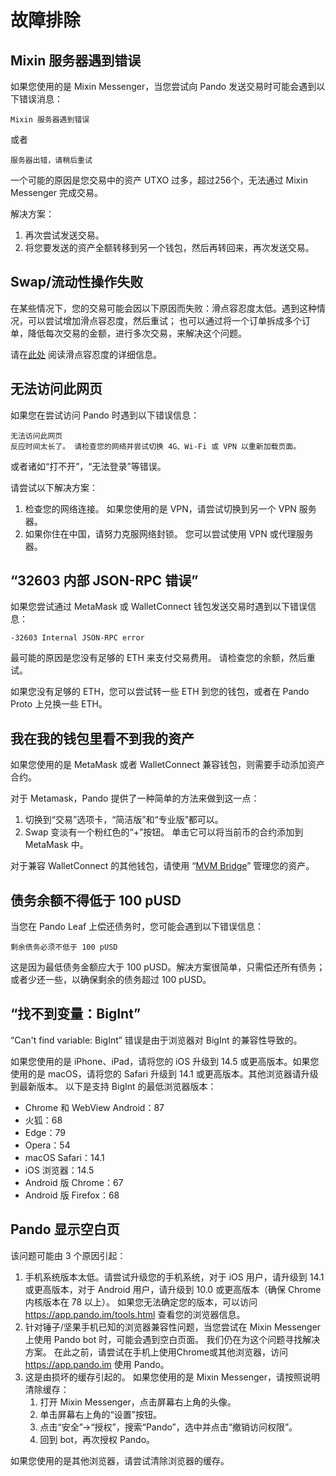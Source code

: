# 故障排除

## Mixin 服务器遇到错误

如果您使用的是 Mixin Messenger，当您尝试向 Pando 发送交易时可能会遇到以下错误消息：

```
Mixin 服务器遇到错误
```

或者

```
服务器出错，请稍后重试
```

一个可能的原因是您交易中的资产 UTXO 过多，超过256个，无法通过 Mixin Messenger 完成交易。

解决方案：

1. 再次尝试发送交易。
2. 将您要发送的资产全额转移到另一个钱包，然后再转回来，再次发送交易。

## Swap/流动性操作失败

在某些情况下，您的交易可能会因以下原因而失败：滑点容忍度太低。遇到这种情况，可以尝试增加滑点容忍度，然后重试；
也可以通过将一个订单拆成多个订单，降低每次交易的金额，进行多次交易，来解决这个问题。

请在[此处](./trade.md#slippage-tolerance) 阅读滑点容忍度的详细信息。

## 无法访问此网页

如果您在尝试访问 Pando 时遇到以下错误信息：

```
无法访问此网页
反应时间太长了。 请检查您的网络并尝试切换 4G、Wi-Fi 或 VPN 以重新加载页面。
```

或者诸如“打不开”，“无法登录”等错误。

请尝试以下解决方案：

1. 检查您的网络连接。 如果您使用的是 VPN，请尝试切换到另一个 VPN 服务器。
2. 如果你住在中国，请努力克服网络封锁。 您可以尝试使用 VPN 或代理服务器。

## “32603 内部 JSON-RPC 错误”

如果您尝试通过 MetaMask 或 WalletConnect 钱包发送交易时遇到以下错误信息：

```
-32603 Internal JSON-RPC error
```

最可能的原因是您没有足够的 ETH 来支付交易费用。 请检查您的余额，然后重试。

如果您没有足够的 ETH，您可以尝试转一些 ETH 到您的钱包，或者在 Pando Proto 上兑换一些 ETH。

## 我在我的钱包里看不到我的资产

如果您使用的是 MetaMask 或者 WalletConnect 兼容钱包，则需要手动添加资产合约。

对于 Metamask，Pando 提供了一种简单的方法来做到这一点：

1. 切换到“交易”选项卡，“简洁版”和“专业版”都可以。
2. Swap 变淡有一个粉红色的“+”按钮。 单击它可以将当前币的合约添加到 MetaMask 中。

对于兼容 WalletConnect 的其他钱包，请使用 “[MVM Bridge](https://bridge.mvm.app/)” 管理您的资产。

## 债务余额不得低于 100 pUSD

当您在 Pando Leaf 上偿还债务时，您可能会遇到以下错误信息：

```
剩余债务必须不低于 100 pUSD
```

这是因为最低债务金额应大于 100 pUSD。解决方案很简单，只需偿还所有债务；或者少还一些，以确保剩余的债务超过 100 pUSD。

## “找不到变量：BigInt”

“Can't find variable: BigInt” 错误是由于浏览器对 BigInt 的兼容性导致的。

如果您使用的是 iPhone、iPad，请将您的 iOS 升级到 14.5 或更高版本。如果您使用的是 macOS，请将您的 Safari 升级到 14.1 或更高版本。其他浏览器请升级到最新版本。 以下是支持 BigInt 的最低浏览器版本：

- Chrome 和 WebView Android：87
- 火狐：68
- Edge：79
- Opera：54
- macOS Safari：14.1
- iOS 浏览器：14.5
- Android 版 Chrome：67
- Android 版 Firefox：68

## Pando 显示空白页

该问题可能由 3 个原因引起：

1. 手机系统版本太低。请尝试升级您的手机系统，对于 iOS 用户，请升级到 14.1 或更高版本，对于 Android 用户，请升级到 10.0 或更高版本（确保 Chrome 内核版本在 78 以上）。
   如果您无法确定您的版本，可以访问 https://app.pando.im/tools.html 查看您的浏览器信息。
2. 针对锤子/坚果手机已知的浏览器兼容性问题，当您尝试在 Mixin Messenger 上使用 Pando bot 时，可能会遇到空白页面。
   我们仍在为这个问题寻找解决方案。 在此之前，请尝试在手机上使用Chrome或其他浏览器，访问 https://app.pando.im 使用 Pando。
3. 这是由损坏的缓存引起的。 如果您使用的是 Mixin Messenger，请按照说明清除缓存：
   1. 打开 Mixin Messenger，点击屏幕右上角的头像。
   2. 单击屏幕右上角的“设置”按钮。
   3. 点击“安全”->“授权”，搜索“Pando”，选中并点击“撤销访问权限”。
   4. 回到 bot，再次授权 Pando。

如果您使用的是其他浏览器，请尝试清除浏览器的缓存。
